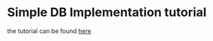 # Simple DB Implementation tutorial
the tutorial can be found
[here](https://cstack.github.io/db_tutorial/parts/part7.html)

